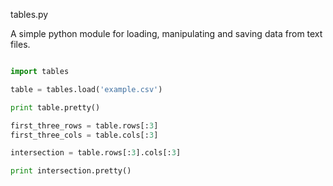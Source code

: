 tables.py

A simple python module for loading, manipulating and saving data from text files.

```python

import tables

table = tables.load('example.csv')

print table.pretty()

first_three_rows = table.rows[:3]
first_three_cols = table.cols[:3]

intersection = table.rows[:3].cols[:3]

print intersection.pretty()

```
